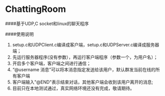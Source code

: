 ChattingRoom
============

####基于UDP,C socket和linux的聊天程序

####使用说明

1. setup.c和UDPClient.c编译成客户端，setup.c和UDPServer.c编译成服务器端；
2. 先运行服务器程序(没有参数），再运行客户端程序（参数一个，为用户名）；
3. 开启多个客户端，客户端之间进行通信；
4. “@username 消息”可以将本消息指定发送给该用户，默认群发当前在线的所有客户端
5. 客户端输入"@END"表示结束对话，其他客户端会收到该用户离开的消息;
6. 目前只在本地测试通过，真实网络环境还没有完成，敬请期待。

